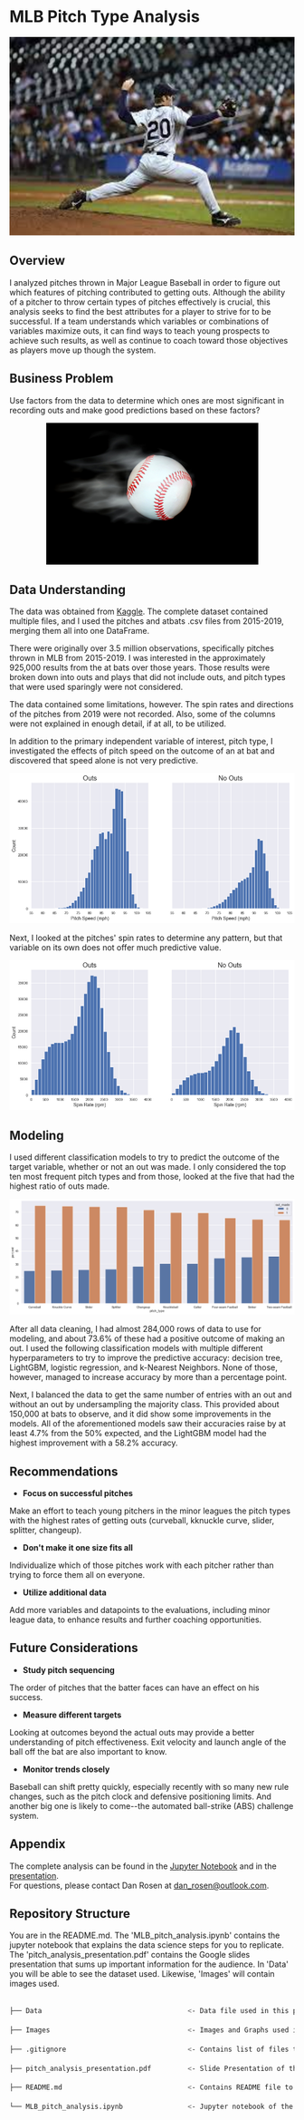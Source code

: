 # MLB Pitch Type Analysis

<div style="text-align: center;" style="border: 2px solid black;">
    <img src="Images/pitcher_20.jpg" alt="pitcher_20" width="700" height="350">
</div>

## Overview

I analyzed pitches thrown in Major League Baseball in order to figure out which features of pitching contributed to getting outs.  Although the ability of a pitcher to throw certain types of pitches effectively is crucial, this analysis seeks to find the best attributes for a player to strive for to be successful.  If a team understands which variables or combinations of variables maximize outs, it can find ways to teach young prospects to achieve such results, as well as continue to coach toward those objectives as players move up though the system. 

## Business Problem

Use factors from the data to determine which ones are most significant in recording outs and make good predictions based on these factors?

<div style="text-align: center;" style="border: 2px solid black;">
    <img src="Images/baseball_with_smoke.jpg" alt="baseball_with_smoke" width="375" height="250">
</div>

## Data Understanding

The data was obtained from <a href="https://www.kaggle.com/datasets/pschale/mlb-pitch-data-20152018/?select=2019_pitches.csv">Kaggle</a>.  The complete dataset contained multiple files, and I used the pitches and atbats .csv files from 2015-2019, merging them all into one DataFrame.

There were originally over 3.5 million observations, specifically pitches thrown in MLB from 2015-2019.  I was interested in the approximately 925,000 results from the at bats over those years.  Those results were broken down into outs and plays that did not include outs, and pitch types that were used sparingly were not considered.

The data contained some limitations, however.  The spin rates and directions of the pitches from 2019 were not recorded.  Also, some of the columns were not explained in enough detail, if at all, to be utilized.

In addition to the primary independent variable of interest, pitch type, I investigated the effects of pitch speed on the outcome of an at bat and discovered that speed alone is not very predictive.

![pitch_speed](Images/pitch_speed.png)

Next, I looked at the pitches' spin rates to determine any pattern, but that variable on its own does not offer much predictive value.

![spin_rate](Images/spin_rate.png)

## Modeling

I used different classification models to try to predict the outcome of the target variable, whether or not an out was made.  I only considered the top ten most frequent pitch types and from those, looked at the five that had the highest ratio of outs made.

![pitch_types](Images/pitch_types.png)

After all data cleaning, I had almost 284,000 rows of data to use for modeling, and about 73.6% of these had a positive outcome of making an out.  I used the following classification models with multiple different hyperparameters to try to improve the predictive accuracy: decision tree, LightGBM, logistic regression, and k-Nearest Neighbors.  None of those, however, managed to increase accuracy by more than a percentage point.

Next, I balanced the data to get the same number of entries with an out and without an out by undersampling the majority class.  This provided about 150,000
at bats to observe, and it did show some improvements in the models.  All of the aforementioned models saw their accuracies raise by at least 4.7% from the 50% expected, and the LightGBM model had the highest improvement with a 58.2% accuracy.

## Recommendations

- **Focus on successful pitches**

Make an effort to teach young pitchers in the minor leagues the pitch types with the highest rates of getting outs (curveball, kknuckle curve, slider, splitter, changeup).

- **Don't make it one size fits all**

Individualize which of those pitches work with each pitcher rather than trying to force them all on everyone.

- **Utilize additional data**

Add more variables and datapoints to the evaluations, including minor league data, to enhance results and further coaching opportunities.

## Future Considerations

- **Study pitch sequencing**

The order of pitches that the batter faces can have an effect on his success.

- **Measure different targets**

Looking at outcomes beyond the actual outs may provide a better understanding of pitch effectiveness.  Exit velocity and launch angle of the ball off the bat are also important to know. 

- **Monitor trends closely**

Baseball can shift pretty quickly, especially recently with so many new rule changes, such as the pitch clock and defensive positioning limits.  And another big one is likely to come--the automated ball-strike (ABS) challenge system.

## Appendix

The complete analysis can be found in the <a href="MLB_pitch_analysis.ipynb">Jupyter Notebook</a> and in the <a href="pitch_analysis_presentation.pdf">presentation</a>.
<br>
For questions, please contact Dan Rosen at <a href="mailto:dan_rosen@outlook.com">dan_rosen@outlook.com</a>.

## Repository Structure

You are in the README.md.  The 'MLB_pitch_analysis.ipynb' contains the jupyter notebook that explains the data science steps for you to replicate.  The 'pitch_analysis_presentation.pdf' contains the Google slides presentation that sums up important information for the audience.  In 'Data' you will be able to see the dataset used.  Likewise, 'Images' will contain images used.


```bash

├── Data                                    <- Data file used in this project

├── Images                                  <- Images and Graphs used in this project obtained from external and internal sources

├── .gitignore                              <- Contains list of files to be ignored from GitHub

├── pitch_analysis_presentation.pdf         <- Slide Presentation of the project

├── README.md                               <- Contains README file to be reviewed

└── MLB_pitch_analysis.ipynb                <- Jupyter notebook of the project containing codes and analysis